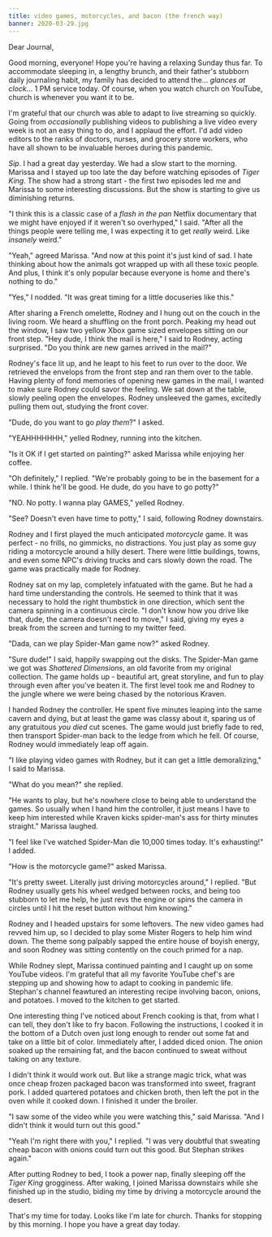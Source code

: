 ```yaml
---
title: video games, motorcycles, and bacon (the french way)
banner: 2020-03-29.jpg
---
```


Dear Journal,

Good morning, everyone!  Hope you're having a relaxing Sunday thus
far.  To accommodate sleeping in, a lengthy brunch, and their father's
stubborn daily journaling habit, my family has decided to attend
the... _glances at clock_... 1 PM service today.  Of course, when you
watch church on YouTube, church is whenever you want it to be.

I'm grateful that our church was able to adapt to live streaming so
quickly.  Going from _occasionally_ publishing videos to publishing a
live video every week is not an easy thing to do, and I applaud the
effort.  I'd add video editors to the ranks of doctors, nurses, and
grocery store workers, who have all shown to be invaluable heroes
during this pandemic.

_Sip_.  I had a great day yesterday.  We had a slow start to the
morning.  Marissa and I stayed up too late the day before watching
episodes of _Tiger King_.  The show had a strong start - the first two
episodes led me and Marissa to some interesting discussions.  But the
show is starting to give us diminishing returns.

"I think this is a classic case of a _flash in the pan_ Netflix
documentary that we might have enjoyed if it weren't so overhyped," I
said.  "After all the things people were telling me, I was expecting
it to get _really_ weird.  Like _insanely_ weird."

"Yeah," agreed Marissa.  "And now at this point it's just kind of
sad. I hate thinking about how the animals got wrapped up with all
these toxic people.  And plus, I think it's only popular because
everyone is home and there's nothing to do."

"Yes," I nodded.  "It was great timing for a little docuseries like
this."

After sharing a French omelette, Rodney and I hung out on the couch in
the living room.  We heard a shuffling on the front porch.  Peaking my
head out the window, I saw two yellow Xbox game sized envelopes
sitting on our front step.  "Hey dude, I think the mail is here," I
said to Rodney, acting surprised.  "Do you think are new games
arrived in the mail?"

Rodney's face lit up, and he leapt to his feet to run over to the
door.  We retrieved the envelops from the front step and ran them over
to the table.  Having plenty of fond memories of opening new games in
the mail, I wanted to make sure Rodney could savor the feeling.  We
sat down at the table, slowly peeling open the envelopes.  Rodney
unsleeved the games, excitedly pulling them out, studying the front
cover.

"Dude, do you want to go _play them_?" I asked.

"YEAHHHHHHH," yelled Rodney, running into the kitchen.

"Is it OK if I get started on painting?" asked Marissa while enjoying
her coffee.

"Oh definitely," I replied.  "We're probably going to be in the
basement for a while.  I think he'll be good.  He dude, do you have to
go potty?"

"NO.  No potty.  I wanna play GAMES," yelled Rodney.

"See?  Doesn't even have time to potty," I said, following Rodney
downstairs.

Rodney and I first played the much anticipated _motorcycle_ game.  It
was perfect - no frills, no gimmicks, no distractions.  You just play
as some guy riding a motorcycle around a hilly desert.  There were
little buildings, towns, and even some NPC's driving trucks and cars
slowly down the road.  The game was practically made for Rodney.

Rodney sat on my lap, completely infatuated with the game.  But he had
a hard time understanding the controls.  He seemed to think that it
was necessary to hold the right thumbstick in one direction, which
sent the camera spinning in a continuous circle.  "I don't know how
you drive like that, dude, the camera doesn't need to move," I said,
giving my eyes a break from the screen and turning to my twitter feed.

"Dada, can we play Spider-Man game now?" asked Rodney.

"Sure dude!" I said, happily swapping out the disks.  The Spider-Man
game we got was _Shattered Dimensions_, an old favorite from my
original collection.  The game holds up - beautiful art, great
storyline, and fun to play through even after you've beaten it.  The
first level took me and Rodney to the jungle where we were being
chased by the notorious Kraven.

I handed Rodney the controller.  He spent five minutes leaping into
the same cavern and dying, but at least the game was classy about it,
sparing us of any gratuitous _you died_ cut scenes.  The game would
just briefly fade to red, then transport Spider-man back to the ledge
from which he fell.  Of course, Rodney would immediately leap off
again.

"I like playing video games with Rodney, but it can get a little
demoralizing," I said to Marissa.

"What do you mean?" she replied.

"He wants to play, but he's nowhere close to being able to understand
the games.  So usually when I hand him the controller, it just means I
have to keep him interested while Kraven kicks spider-man's ass for
thirty minutes straight."  Marissa laughed.

"I feel like I've watched Spider-Man die 10,000 times today.  It's
exhausting!" I added.

"How is the motorcycle game?" asked Marissa.

"It's pretty sweet.  Literally just driving motorcycles around," I
replied.  "But Rodney usually gets his wheel wedged between rocks, and
being too stubborn to let me help, he just revs the engine or spins
the camera in circles until I hit the reset button without him
knowing."

Rodney and I headed upstairs for some leftovers.  The new video games
had revved him up, so I decided to play some Mister Rogers to help him
wind down.  The theme song palpably sapped the entire house of boyish
energy, and soon Rodney was sitting contently on the couch primed for
a nap.

While Rodney slept, Marissa continued painting and I caught up on some
YouTube videos.  I'm grateful that all my favorite YouTube chef's are
stepping up and showing how to adapt to cooking in pandemic life.
Stephan's channel feawtured an interesting recipe involving bacon,
onions, and potatoes.  I moved to the kitchen to get started.

One interesting thing I've noticed about French cooking is that, from
what I can tell, they don't like to fry bacon.  Following the
instructions, I cooked it in the bottom of a Dutch oven just long
enough to render out some fat and take on a little bit of color.
Immediately after, I added diced onion.  The onion soaked up the
remaining fat, and the bacon continued to sweat without taking on any
texture.

I didn't think it would work out.  But like a strange magic trick,
what was once cheap frozen packaged bacon was transformed into sweet,
fragrant pork.  I added quartered potatoes and chicken broth, then
left the pot in the oven while it cooked down.  I finished it under
the broiler.

"I saw some of the video while you were watching this," said Marissa.
"And I didn't think it would turn out this good."

"Yeah I'm right there with you," I replied.  "I was very doubtful that
sweating cheap bacon with onions could turn out this good.  But
Stephan strikes again."

After putting Rodney to bed, I took a power nap, finally sleeping off
the _Tiger King_ grogginess.  After waking, I joined Marissa
downstairs while she finished up in the studio, biding my time by
driving a motorcycle around the desert.

That's my time for today.  Looks like I'm late for church.  Thanks for
stopping by this morning.  I hope you have a great day today.
